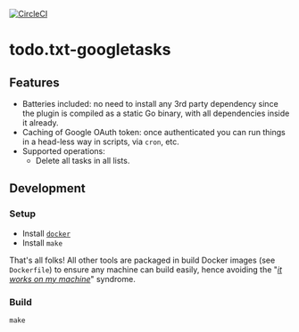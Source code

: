 [![CircleCI](https://circleci.com/gh/marccarre/todo.txt-googletasks/tree/master.svg?style=svg)](https://circleci.com/gh/marccarre/todo.txt-googletasks/tree/master)

# todo.txt-googletasks

## Features

- Batteries included: no need to install any 3rd party dependency since the plugin is compiled as a static Go binary, with all dependencies inside it already.
- Caching of Google OAuth token: once authenticated you can run things in a head-less way in scripts, via `cron`, etc.
- Supported operations:
  - Delete all tasks in all lists.

## Development

### Setup

- Install [`docker`](https://store.docker.com/search?type=edition&offering=community)
- Install `make`

That's all folks!
All other tools are packaged in build Docker images (see `Dockerfile`) to ensure any machine can build easily, hence avoiding the "[_it works on my machine_](http://www.codinghorror.com/blog/2007/03/the-works-on-my-machine-certification-program.html)" syndrome.

### Build

```console
make
```
